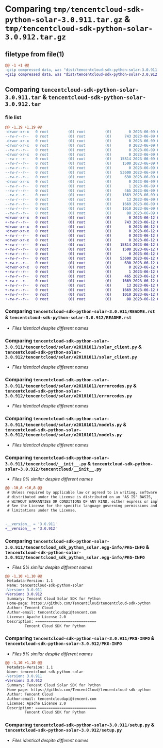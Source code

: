 # Comparing `tmp/tencentcloud-sdk-python-solar-3.0.911.tar.gz` & `tmp/tencentcloud-sdk-python-solar-3.0.912.tar.gz`

## filetype from file(1)

```diff
@@ -1 +1 @@
-gzip compressed data, was "dist/tencentcloud-sdk-python-solar-3.0.911.tar", last modified: Fri Jun  9 02:26:11 2023, max compression
+gzip compressed data, was "dist/tencentcloud-sdk-python-solar-3.0.912.tar", last modified: Mon Jun 12 03:10:57 2023, max compression
```

## Comparing `tencentcloud-sdk-python-solar-3.0.911.tar` & `tencentcloud-sdk-python-solar-3.0.912.tar`

### file list

```diff
@@ -1,19 +1,19 @@
-drwxr-xr-x   0 root         (0) root         (0)        0 2023-06-09 02:26:11.000000 tencentcloud-sdk-python-solar-3.0.911/
--rw-r--r--   0 root         (0) root         (0)      743 2023-06-09 02:26:11.000000 tencentcloud-sdk-python-solar-3.0.911/README.rst
-drwxr-xr-x   0 root         (0) root         (0)        0 2023-06-09 02:26:11.000000 tencentcloud-sdk-python-solar-3.0.911/tencentcloud/
-drwxr-xr-x   0 root         (0) root         (0)        0 2023-06-09 02:26:11.000000 tencentcloud-sdk-python-solar-3.0.911/tencentcloud/solar/
--rw-r--r--   0 root         (0) root         (0)        0 2023-06-09 02:26:11.000000 tencentcloud-sdk-python-solar-3.0.911/tencentcloud/solar/__init__.py
-drwxr-xr-x   0 root         (0) root         (0)        0 2023-06-09 02:26:11.000000 tencentcloud-sdk-python-solar-3.0.911/tencentcloud/solar/v20181011/
--rw-r--r--   0 root         (0) root         (0)    15814 2023-06-09 02:26:11.000000 tencentcloud-sdk-python-solar-3.0.911/tencentcloud/solar/v20181011/solar_client.py
--rw-r--r--   0 root         (0) root         (0)     1500 2023-06-09 02:26:11.000000 tencentcloud-sdk-python-solar-3.0.911/tencentcloud/solar/v20181011/errorcodes.py
--rw-r--r--   0 root         (0) root         (0)        0 2023-06-09 02:26:11.000000 tencentcloud-sdk-python-solar-3.0.911/tencentcloud/solar/v20181011/__init__.py
--rw-r--r--   0 root         (0) root         (0)    53600 2023-06-09 02:26:11.000000 tencentcloud-sdk-python-solar-3.0.911/tencentcloud/solar/v20181011/models.py
--rw-r--r--   0 root         (0) root         (0)      630 2023-06-09 02:26:11.000000 tencentcloud-sdk-python-solar-3.0.911/tencentcloud/__init__.py
-drwxr-xr-x   0 root         (0) root         (0)        0 2023-06-09 02:26:11.000000 tencentcloud-sdk-python-solar-3.0.911/tencentcloud_sdk_python_solar.egg-info/
--rw-r--r--   0 root         (0) root         (0)        1 2023-06-09 02:26:11.000000 tencentcloud-sdk-python-solar-3.0.911/tencentcloud_sdk_python_solar.egg-info/dependency_links.txt
--rw-r--r--   0 root         (0) root         (0)      465 2023-06-09 02:26:11.000000 tencentcloud-sdk-python-solar-3.0.911/tencentcloud_sdk_python_solar.egg-info/SOURCES.txt
--rw-r--r--   0 root         (0) root         (0)     1669 2023-06-09 02:26:11.000000 tencentcloud-sdk-python-solar-3.0.911/tencentcloud_sdk_python_solar.egg-info/PKG-INFO
--rw-r--r--   0 root         (0) root         (0)       13 2023-06-09 02:26:11.000000 tencentcloud-sdk-python-solar-3.0.911/tencentcloud_sdk_python_solar.egg-info/top_level.txt
--rw-r--r--   0 root         (0) root         (0)     1669 2023-06-09 02:26:11.000000 tencentcloud-sdk-python-solar-3.0.911/PKG-INFO
--rw-r--r--   0 root         (0) root         (0)     1010 2023-06-09 02:26:11.000000 tencentcloud-sdk-python-solar-3.0.911/setup.py
--rw-r--r--   0 root         (0) root         (0)       88 2023-06-09 02:26:11.000000 tencentcloud-sdk-python-solar-3.0.911/setup.cfg
+drwxr-xr-x   0 root         (0) root         (0)        0 2023-06-12 03:10:57.000000 tencentcloud-sdk-python-solar-3.0.912/
+-rw-r--r--   0 root         (0) root         (0)      743 2023-06-12 03:10:57.000000 tencentcloud-sdk-python-solar-3.0.912/README.rst
+drwxr-xr-x   0 root         (0) root         (0)        0 2023-06-12 03:10:57.000000 tencentcloud-sdk-python-solar-3.0.912/tencentcloud/
+drwxr-xr-x   0 root         (0) root         (0)        0 2023-06-12 03:10:57.000000 tencentcloud-sdk-python-solar-3.0.912/tencentcloud/solar/
+-rw-r--r--   0 root         (0) root         (0)        0 2023-06-12 03:10:57.000000 tencentcloud-sdk-python-solar-3.0.912/tencentcloud/solar/__init__.py
+drwxr-xr-x   0 root         (0) root         (0)        0 2023-06-12 03:10:57.000000 tencentcloud-sdk-python-solar-3.0.912/tencentcloud/solar/v20181011/
+-rw-r--r--   0 root         (0) root         (0)    15814 2023-06-12 03:10:57.000000 tencentcloud-sdk-python-solar-3.0.912/tencentcloud/solar/v20181011/solar_client.py
+-rw-r--r--   0 root         (0) root         (0)     1500 2023-06-12 03:10:57.000000 tencentcloud-sdk-python-solar-3.0.912/tencentcloud/solar/v20181011/errorcodes.py
+-rw-r--r--   0 root         (0) root         (0)        0 2023-06-12 03:10:57.000000 tencentcloud-sdk-python-solar-3.0.912/tencentcloud/solar/v20181011/__init__.py
+-rw-r--r--   0 root         (0) root         (0)    53600 2023-06-12 03:10:57.000000 tencentcloud-sdk-python-solar-3.0.912/tencentcloud/solar/v20181011/models.py
+-rw-r--r--   0 root         (0) root         (0)      630 2023-06-12 03:10:57.000000 tencentcloud-sdk-python-solar-3.0.912/tencentcloud/__init__.py
+drwxr-xr-x   0 root         (0) root         (0)        0 2023-06-12 03:10:57.000000 tencentcloud-sdk-python-solar-3.0.912/tencentcloud_sdk_python_solar.egg-info/
+-rw-r--r--   0 root         (0) root         (0)        1 2023-06-12 03:10:57.000000 tencentcloud-sdk-python-solar-3.0.912/tencentcloud_sdk_python_solar.egg-info/dependency_links.txt
+-rw-r--r--   0 root         (0) root         (0)      465 2023-06-12 03:10:57.000000 tencentcloud-sdk-python-solar-3.0.912/tencentcloud_sdk_python_solar.egg-info/SOURCES.txt
+-rw-r--r--   0 root         (0) root         (0)     1669 2023-06-12 03:10:57.000000 tencentcloud-sdk-python-solar-3.0.912/tencentcloud_sdk_python_solar.egg-info/PKG-INFO
+-rw-r--r--   0 root         (0) root         (0)       13 2023-06-12 03:10:57.000000 tencentcloud-sdk-python-solar-3.0.912/tencentcloud_sdk_python_solar.egg-info/top_level.txt
+-rw-r--r--   0 root         (0) root         (0)     1669 2023-06-12 03:10:57.000000 tencentcloud-sdk-python-solar-3.0.912/PKG-INFO
+-rw-r--r--   0 root         (0) root         (0)     1010 2023-06-12 03:10:57.000000 tencentcloud-sdk-python-solar-3.0.912/setup.py
+-rw-r--r--   0 root         (0) root         (0)       88 2023-06-12 03:10:57.000000 tencentcloud-sdk-python-solar-3.0.912/setup.cfg
```

### Comparing `tencentcloud-sdk-python-solar-3.0.911/README.rst` & `tencentcloud-sdk-python-solar-3.0.912/README.rst`

 * *Files identical despite different names*

### Comparing `tencentcloud-sdk-python-solar-3.0.911/tencentcloud/solar/v20181011/solar_client.py` & `tencentcloud-sdk-python-solar-3.0.912/tencentcloud/solar/v20181011/solar_client.py`

 * *Files identical despite different names*

### Comparing `tencentcloud-sdk-python-solar-3.0.911/tencentcloud/solar/v20181011/errorcodes.py` & `tencentcloud-sdk-python-solar-3.0.912/tencentcloud/solar/v20181011/errorcodes.py`

 * *Files identical despite different names*

### Comparing `tencentcloud-sdk-python-solar-3.0.911/tencentcloud/solar/v20181011/models.py` & `tencentcloud-sdk-python-solar-3.0.912/tencentcloud/solar/v20181011/models.py`

 * *Files identical despite different names*

### Comparing `tencentcloud-sdk-python-solar-3.0.911/tencentcloud/__init__.py` & `tencentcloud-sdk-python-solar-3.0.912/tencentcloud/__init__.py`

 * *Files 0% similar despite different names*

```diff
@@ -10,8 +10,8 @@
 # Unless required by applicable law or agreed to in writing, software
 # distributed under the License is distributed on an "AS IS" BASIS,
 # WITHOUT WARRANTIES OR CONDITIONS OF ANY KIND, either express or implied.
 # See the License for the specific language governing permissions and
 # limitations under the License.
 
 
-__version__ = '3.0.911'
+__version__ = '3.0.912'
```

### Comparing `tencentcloud-sdk-python-solar-3.0.911/tencentcloud_sdk_python_solar.egg-info/PKG-INFO` & `tencentcloud-sdk-python-solar-3.0.912/tencentcloud_sdk_python_solar.egg-info/PKG-INFO`

 * *Files 5% similar despite different names*

```diff
@@ -1,10 +1,10 @@
 Metadata-Version: 1.1
 Name: tencentcloud-sdk-python-solar
-Version: 3.0.911
+Version: 3.0.912
 Summary: Tencent Cloud Solar SDK for Python
 Home-page: https://github.com/TencentCloud/tencentcloud-sdk-python
 Author: Tencent Cloud
 Author-email: tencentcloudapi@tencent.com
 License: Apache License 2.0
 Description: ============================
         Tencent Cloud SDK for Python
```

### Comparing `tencentcloud-sdk-python-solar-3.0.911/PKG-INFO` & `tencentcloud-sdk-python-solar-3.0.912/PKG-INFO`

 * *Files 5% similar despite different names*

```diff
@@ -1,10 +1,10 @@
 Metadata-Version: 1.1
 Name: tencentcloud-sdk-python-solar
-Version: 3.0.911
+Version: 3.0.912
 Summary: Tencent Cloud Solar SDK for Python
 Home-page: https://github.com/TencentCloud/tencentcloud-sdk-python
 Author: Tencent Cloud
 Author-email: tencentcloudapi@tencent.com
 License: Apache License 2.0
 Description: ============================
         Tencent Cloud SDK for Python
```

### Comparing `tencentcloud-sdk-python-solar-3.0.911/setup.py` & `tencentcloud-sdk-python-solar-3.0.912/setup.py`

 * *Files identical despite different names*

